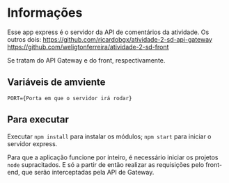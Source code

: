 # Informações

Esse app express é o servidor da API de comentários da atividade. Os outros dois:
https://github.com/ricardobgx/atividade-2-sd-api-gateway
https://github.com/weligtonferreira/atividade-2-sd-front

Se tratam do API Gateway e do front, respectivamente.

## Variáveis de amviente

```
PORT={Porta em que o servidor irá rodar}
```

## Para executar

Executar `npm install` para instalar os módulos;
`npm start` para iniciar o servidor express.

Para que a aplicação funcione por inteiro, é necessário iniciar os projetos `node` supracitados. E só a partir de então realizar as requisições pelo front-end, que serão interceptadas pela API de Gateway.
